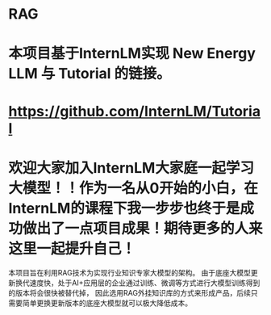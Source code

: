 # RAG
# 本项目基于InternLM实现 New Energy LLM 与 Tutorial 的链接。
# https://github.com/InternLM/Tutorial
# 欢迎大家加入InternLM大家庭一起学习大模型！！作为一名从0开始的小白，在InternLM的课程下我一步步也终于是成功做出了一点项目成果！期待更多的人来这里一起提升自己！


本项目旨在利用RAG技术为实现行业知识专家大模型的架构。
由于底座大模型更新换代速度快，处于AI+应用层的企业通过训练、微调等方式进行大模型训练得到的版本将会很快被替代掉，
因此选用RAG外挂知识库的方式来形成产品，后续只需要简单更换更新版本的底座大模型就可以极大降低成本。

